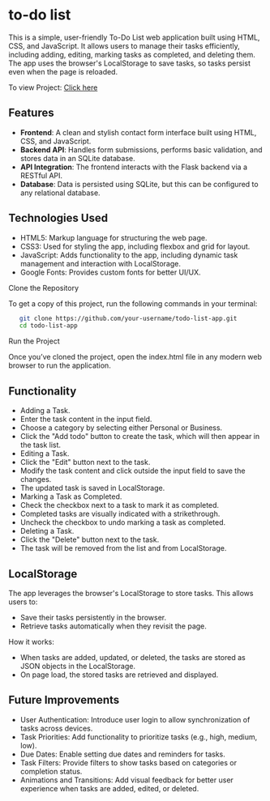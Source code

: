 # to-do list

This is a simple, user-friendly To-Do List web application built using HTML, CSS, and JavaScript. It allows users to manage their tasks efficiently, including adding, editing, marking tasks as completed, and deleting them. The app uses the browser's LocalStorage to save tasks, so tasks persist even when the page is reloaded.

To view Project: <a href="https://ramnathnayak07.github.io/todolist/">Click here</a><br>

## Features

- **Frontend**: A clean and stylish contact form interface built using HTML, CSS, and JavaScript.
- **Backend API**: Handles form submissions, performs basic validation, and stores data in an SQLite database.
- **API Integration**: The frontend interacts with the Flask backend via a RESTful API.
- **Database**: Data is persisted using SQLite, but this can be configured to any relational database.

## Technologies Used

- HTML5: Markup language for structuring the web page.
- CSS3: Used for styling the app, including flexbox and grid for layout.
- JavaScript: Adds functionality to the app, including dynamic task management and interaction with LocalStorage.
- Google Fonts: Provides custom fonts for better UI/UX.

Clone the Repository

To get a copy of this project, run the following commands in your terminal:

 ```bash
    git clone https://github.com/your-username/todo-list-app.git
    cd todo-list-app
```

Run the Project

Once you’ve cloned the project, open the index.html file in any modern web browser to run the application.

## Functionality

- Adding a Task.
- Enter the task content in the input field.
- Choose a category by selecting either Personal or Business.
- Click the "Add todo" button to create the task, which will then appear in the task list.
- Editing a Task.
- Click the "Edit" button next to the task.
- Modify the task content and click outside the input field to save the changes.
- The updated task is saved in LocalStorage.
- Marking a Task as Completed.
- Check the checkbox next to a task to mark it as completed.
- Completed tasks are visually indicated with a strikethrough.
- Uncheck the checkbox to undo marking a task as completed.
- Deleting a Task.
- Click the "Delete" button next to the task.
- The task will be removed from the list and from LocalStorage.

## LocalStorage

The app leverages the browser's LocalStorage to store tasks. This allows users to:

- Save their tasks persistently in the browser.
- Retrieve tasks automatically when they revisit the page.

How it works:
- When tasks are added, updated, or deleted, the tasks are stored as JSON objects in the LocalStorage.
- On page load, the stored tasks are retrieved and displayed.

## Future Improvements

- User Authentication: Introduce user login to allow synchronization of tasks across devices.
- Task Priorities: Add functionality to prioritize tasks (e.g., high, medium, low).
- Due Dates: Enable setting due dates and reminders for tasks.
- Task Filters: Provide filters to show tasks based on categories or completion status.
- Animations and Transitions: Add visual feedback for better user experience when tasks are added, edited, or deleted.
